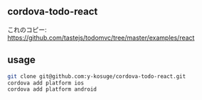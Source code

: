 ## cordova-todo-react

これのコピー:
https://github.com/tastejs/todomvc/tree/master/examples/react

## usage

```sh
git clone git@github.com:y-kosuge/cordova-todo-react.git
cordova add platform ios
cordova add platform android
```
